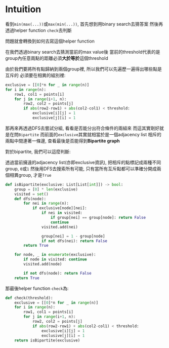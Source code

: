 # Intuition

看到`min(max(...))`或`max(min(...))`, 首先想到用binary search去猜答案
然後再透過helper function `check`去判斷

問題就會轉換到如何去寫這個helper function

在我們透過binary search去猜測當前的max value後
當前的threshold代表的是group內任意兩點的距離必須**大於等於**這個threshold

由於我們要將所有點歸納到兩個group裡, 所以我們可以先遍歷一遍得出哪些點是互斥的
必須要在相異的組別裡:

```py
exclusive = [[0]*n for _ in range(n)]
for i in range(n):
    row1, col1 = points[i]
    for j in range(i+1, n):
        row2, col2 = points[j]
        if abs(row2-row1) + abs(col2-col1) < threshold:
            exclusive[i][j] = 1
            exclusive[j][i] = 1
```

那再來再透過DFS去嘗試分組, 看看是否能分出符合條件的兩組來
而這其實剛好就是在問`Bipartite`
而前面的`exclusive`其實就相當於是一個adjacency list
相斥的兩點中間連著一條邊, 查看最後是否能得到**Bipartite graph**

對於bipartite, 我們可以這麼判斷:

透過當前擁遠的adjacency list(亦即exclusive資訊), 把相斥的點標記成兩種不同group, `0`或`1`
然後用DFS去搜索所有可能, 只有當所有互斥點都可以準確分開成兩個相異group, 才是`True`

```py
def isBipartite(exclusive: List[List[int]]) -> bool:
    group = [0] * len(exclusive)
    visited = set()
    def dfs(node):
        for nei in range(n):
            if exclusive[node][nei]:    
                if nei in visited:
                    if group[nei] == group[node]: return False
                    continue
                visited.add(nei)

                group[nei] = 1 - group[node]
                if not dfs(nei): return False
        return True

    for node, _ in enumerate(exclusive):
        if node in visited: continue
        visited.add(node)

        if not dfs(node): return False
    return True
```

那最後helper function `check`為:

```py
def check(threshold):
    exclusive = [[0]*n for _ in range(n)]
    for i in range(n):
        row1, col1 = points[i]
        for j in range(i+1, n):
            row2, col2 = points[j]
            if abs(row2-row1) + abs(col2-col1) < threshold:
                exclusive[i][j] = 1
                exclusive[j][i] = 1
    return isBipartite(exclusive)
```